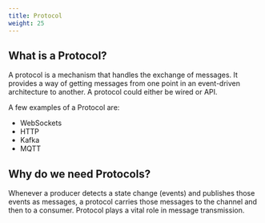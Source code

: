 ```yaml
---
title: Protocol
weight: 25
---
```



## What is a Protocol?
A protocol is a mechanism that handles the exchange of messages. It provides a way of getting messages from one point in an event-driven architecture to another. A protocol could either be wired or API.

A few examples of a Protocol are:
* WebSockets
* HTTP
* Kafka
* MQTT

## Why do we need Protocols?
Whenever a producer detects a state change (events) and publishes those events as messages, a protocol carries those messages to the channel and then to a consumer. Protocol plays a vital role in message transmission.